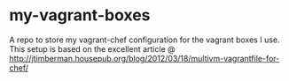 my-vagrant-boxes
================

A repo to store my vagrant-chef configuration for the vagrant boxes I use.
This setup is based on the excellent article @ http://jtimberman.housepub.org/blog/2012/03/18/multivm-vagrantfile-for-chef/
